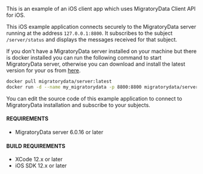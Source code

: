 This is an example of an iOS client app which uses MigratoryData Client API for iOS.

This iOS example application connects securely to the MigratoryData server running at the address `127.0.0.1:8800`. It subscribes to the subject `/server/status` and displays the messages received for that subject.

If you don't have a MigratoryData server installed on your machine but there is docker installed you can run the following command to start MigratoryData server, otherwise you can download and install the latest version for your os from [here](https://migratorydata.com/downloads/migratorydata-6/).

```bash
docker pull migratorydata/server:latest
docker run -d --name my_migratorydata -p 8800:8800 migratorydata/server:latest
```

You can edit the source code of this example application to connect to MigratoryData installation and subscribe to your subjects.

#### REQUIREMENTS

* MigratoryData server 6.0.16 or later

#### BUILD REQUIREMENTS

 * XCode 12.x or later
 * iOS SDK 12.x or later
